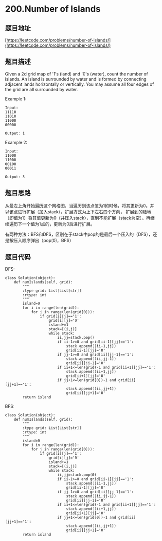 200.Number of Islands
======================


题目地址
-------
[https://leetcode.com/problems/number-of-islands/](https://leetcode.com/problems/number-of-islands/)

题目描述
--------

Given a 2d grid map of '1's (land) and '0's (water), count the number of islands. An island is surrounded by water and is formed by connecting adjacent lands horizontally or vertically. You may assume all four edges of the grid are all surrounded by water.

Example 1:
```
Input:
11110
11010
11000
00000

Output: 1
```
Example 2:
```
Input:
11000
11000
00100
00011

Output: 3
```

题目思路
-------

从最左上角开始遍历这个网格图，当遍历到该点值为1的时候，将其更新为0，并以该点进行扩展（加入stack），扩展方式为上下左右四个方向，
扩展到的陆地（即值为1）将其值更新为0（并压入stack），直到不能扩展（stack为空）。再继续遍历下一个值为1点的，更新为0后进行扩展。

有两种方法：BFS和DFS，区别在于stack中pop的是最后一个压入的（DFS），还是按压入顺序弹出（pop(0)，BFS）

题目代码
-------

DFS:
```
class Solution(object):
    def numIslands(self, grid):
        """
        :type grid: List[List[str]]
        :rtype: int
        """
        island=0
        for i in range(len(grid)):
            for j in range(len(grid[0])):
                if grid[i][j]=='1':
                    grid[i][j]='0'
                    island+=1
                    stack=[(i,j)]
                    while stack:
                        ii,jj=stack.pop()
                        if ii-1>=0 and grid[ii-1][jj]=='1': 
                            stack.append((ii-1,jj))
                            grid[ii-1][jj]='0'
                        if jj-1>=0 and grid[ii][jj-1]=='1': 
                            stack.append((ii,jj-1))
                            grid[ii][jj-1]='0'
                        if ii+1<=len(grid)-1 and grid[ii+1][jj]=='1': 
                            stack.append((ii+1,jj))
                            grid[ii+1][jj]='0'
                        if jj+1<=len(grid[0])-1 and grid[ii][jj+1]=='1':
                            stack.append((ii,jj+1))
                            grid[ii][jj+1]='0'
        return island
```

BFS:
```
class Solution(object):
    def numIslands(self, grid):
        """
        :type grid: List[List[str]]
        :rtype: int
        """
        island=0
        for i in range(len(grid)):
            for j in range(len(grid[0])):
                if grid[i][j]=='1':
                    grid[i][j]='0'
                    island+=1
                    stack=[(i,j)]
                    while stack:
                        ii,jj=stack.pop(0)
                        if ii-1>=0 and grid[ii-1][jj]=='1': 
                            stack.append((ii-1,jj))
                            grid[ii-1][jj]='0'
                        if jj-1>=0 and grid[ii][jj-1]=='1': 
                            stack.append((ii,jj-1))
                            grid[ii][jj-1]='0'
                        if ii+1<=len(grid)-1 and grid[ii+1][jj]=='1': 
                            stack.append((ii+1,jj))
                            grid[ii+1][jj]='0'
                        if jj+1<=len(grid[0])-1 and grid[ii][jj+1]=='1':
                            stack.append((ii,jj+1))
                            grid[ii][jj+1]='0'
        return island
```
